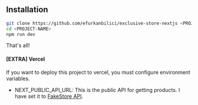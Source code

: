 ## Installation
```bash
git clone https://github.com/efurkanbilici/exclusive-store-nextjs <PROJECT-NAME>
cd <PROJECT-NAME>
npm run dev
```

That's all!

#### [EXTRA] Vercel
If you want to deploy this project to vercel, you must configure environment variables.

- NEXT_PUBLIC_API_URL: This is the public API for getting products. I have set it to [FakeStore API](https://fakestoreapi.com).